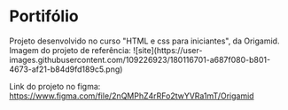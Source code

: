 <h1>Portifólio</h1>
Projeto desenvolvido no curso "HTML e css para iniciantes", da Origamid. 
Imagem do projeto de referência:
![site](https://user-images.githubusercontent.com/109226923/180116701-a687f080-b801-4673-af21-b84d9fd189c5.png)

Link do projeto no figma: https://www.figma.com/file/2nQMPhZ4rRFo2twYVRa1mT/Origamid
